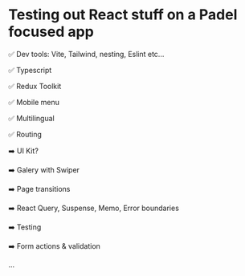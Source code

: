 # Testing out React stuff on a Padel focused app

:white_check_mark: Dev tools: Vite, Tailwind, nesting, Eslint etc...

:white_check_mark: Typescript

:white_check_mark: Redux Toolkit

:white_check_mark: Mobile menu

:white_check_mark: Multilingual

:white_check_mark: Routing

:arrow_right: UI Kit?

:arrow_right: Galery with Swiper

:arrow_right: Page transitions

:arrow_right: React Query, Suspense, Memo, Error boundaries

:arrow_right: Testing

:arrow_right: Form actions & validation

...
